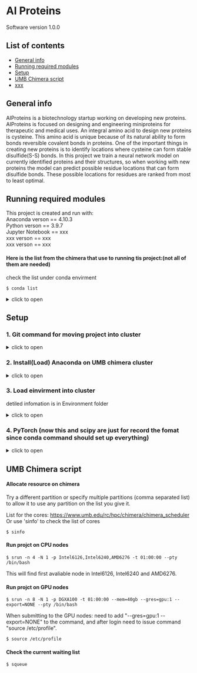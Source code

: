 # AI Proteins
Software version 1.0.0  

## List of contents
* [General info](#general-info)  
* [Running required modules](#running-required-modules)  
* [Setup](#setup)   
* [UMB Chimera script](#umb-chimera-script)  
* [xxx](#xxx)  

## General info  

AIProteins is a biotechnology startup working on developing new proteins. AIProteins is focused on designing and engineering miniproteins for therapeutic and medical uses. An integral amino acid to design new proteins is cysteine. This amino acid is unique because of its natural ability to form bonds reversible covalent bonds in proteins. One of the important things in creating new proteins is to identify locations where cysteine can form stable disulfide(S-S) bonds. In this project we train a neural network model on currently identified proteins and their structures, so when working with new proteins the model can predict possible residue locations that can form disulfide bonds. These possible locations for residues are ranked from most to least optimal.
## Running required modules  

This project is created and run with:  
Anaconda verson == 4.10.3  
Python verson == 3.9.7  
Jupyter Notebook == xxx  
xxx verson == xxx  
xxx verson == xxx  

#### Here is the list from the chimera that use to running tis project:(not all of them are needed)
check the list under conda envirment 
```
$ conda list
```
<details><summary>click to open</summary>
<p>
        
```
# packages in environment at /home/zihan.ma001/.conda/envs/tf:
#
# Name                    Version                   Build  Channel
_libgcc_mutex             0.1                        main  
_openmp_mutex             4.5                       1_gnu  
_tflow_select             2.1.0                       gpu  
abseil-cpp                20210324.2           h2531618_0  
absl-py                   0.13.0           py39h06a4308_0  
aiohttp                   3.8.1            py39h7f8727e_1  
aiosignal                 1.2.0              pyhd3eb1b0_0  
anyio                     3.5.0            py39h06a4308_0  
argon2-cffi               21.3.0             pyhd3eb1b0_0  
argon2-cffi-bindings      21.2.0           py39h7f8727e_0  
astor                     0.8.1            py39h06a4308_0  
asttokens                 2.0.5              pyhd3eb1b0_0  
astunparse                1.6.3                      py_0  
async-timeout             4.0.1              pyhd3eb1b0_0  
attrs                     21.2.0             pyhd3eb1b0_0  
babel                     2.9.1              pyhd3eb1b0_0  
backcall                  0.2.0              pyhd3eb1b0_0  
beautifulsoup4            4.11.1           py39h06a4308_0  
blas                      1.0                         mkl  
bleach                    4.1.0              pyhd3eb1b0_0  
blinker                   1.4              py39h06a4308_0  
brotlipy                  0.7.0           py39h27cfd23_1003  
c-ares                    1.18.1               h7f8727e_0  
ca-certificates           2022.3.29            h06a4308_1  
cachetools                4.2.2              pyhd3eb1b0_0  
certifi                   2021.10.8        py39h06a4308_2  
cffi                      1.15.0           py39hd667e15_1  
charset-normalizer        2.0.4              pyhd3eb1b0_0  
clang                     5.0                      pypi_0    pypi
click                     8.0.3              pyhd3eb1b0_0  
colorama                  0.4.4              pyhd3eb1b0_0  
cryptography              3.4.8            py39hd23ed53_0  
cudatoolkit               11.3.1               h2bc3f7f_2  
cudnn                     8.2.1                cuda11.3_0  
cupy-cuda113              10.4.0                   pypi_0    pypi
cycler                    0.11.0                   pypi_0    pypi
dataclasses               0.8                pyh6d0b6a4_7  
debugpy                   1.5.1            py39h295c915_0  
decorator                 5.1.1              pyhd3eb1b0_0  
defusedxml                0.7.1              pyhd3eb1b0_0  
dill                      0.3.4                    pypi_0    pypi
entrypoints               0.4              py39h06a4308_0  
executing                 0.8.3              pyhd3eb1b0_0  
fastrlock                 0.8                      pypi_0    pypi
flatbuffers               1.12                     pypi_0    pypi
fonttools                 4.28.3                   pypi_0    pypi
frozenlist                1.2.0            py39h7f8727e_0  
gast                      0.4.0              pyhd3eb1b0_0  
giflib                    5.2.1                h7b6447c_0  
google-auth               1.33.0             pyhd3eb1b0_0  
google-auth-oauthlib      0.4.1                      py_2  
google-pasta              0.2.0              pyhd3eb1b0_0  
googleapis-common-protos  1.56.0                   pypi_0    pypi
grpcio                    1.42.0           py39hce63b2e_0  
h5py                      3.1.0                    pypi_0    pypi
hdf5                      1.10.6               hb1b8bf9_0  
icu                       68.1                 h2531618_0  
idna                      3.3                pyhd3eb1b0_0  
importlib-metadata        4.8.2            py39h06a4308_0  
intel-openmp              2021.4.0          h06a4308_3561  
ipykernel                 6.9.1            py39h06a4308_0  
ipython                   8.2.0            py39h06a4308_0  
ipython_genutils          0.2.0              pyhd3eb1b0_1  
jedi                      0.18.1           py39h06a4308_1  
jinja2                    3.0.3              pyhd3eb1b0_0  
joblib                    1.1.0                    pypi_0    pypi
jpeg                      9d                   h7f8727e_0  
json5                     0.9.6              pyhd3eb1b0_0  
jsonschema                4.4.0            py39h06a4308_0  
jupyter-http-over-ws      0.0.8                    pypi_0    pypi
jupyter_client            7.2.2            py39h06a4308_0  
jupyter_core              4.9.2            py39h06a4308_0  
jupyter_server            1.13.5             pyhd3eb1b0_0  
jupyterlab                3.3.2              pyhd3eb1b0_0  
jupyterlab_pygments       0.1.2                      py_0  
jupyterlab_server         2.12.0           py39h06a4308_0  
keras                     2.6.0                    pypi_0    pypi
keras-preprocessing       1.1.2              pyhd3eb1b0_0  
kiwisolver                1.3.2                    pypi_0    pypi
krb5                      1.19.2               hac12032_0  
ld_impl_linux-64          2.35.1               h7274673_9  
libcurl                   7.78.0               h0b77cf5_0  
libedit                   3.1.20210910         h7f8727e_0  
libev                     4.33                 h7f8727e_1  
libffi                    3.3                  he6710b0_2  
libgcc-ng                 9.3.0               h5101ec6_17  
libgfortran-ng            7.5.0               ha8ba4b0_17  
libgfortran4              7.5.0               ha8ba4b0_17  
libgomp                   9.3.0               h5101ec6_17  
libnghttp2                1.46.0               hce63b2e_0  
libpng                    1.6.37               hbc83047_0  
libprotobuf               3.14.0               h8c45485_0  
libsodium                 1.0.18               h7b6447c_0  
libssh2                   1.9.0                h1ba5d50_1  
libstdcxx-ng              9.3.0               hd4cf53a_17  
llvmlite                  0.37.0                   pypi_0    pypi
markdown                  3.3.4            py39h06a4308_0  
markupsafe                2.0.1            py39h27cfd23_0  
matplotlib                3.5.0                    pypi_0    pypi
matplotlib-inline         0.1.2              pyhd3eb1b0_2  
mistune                   0.8.4           py39h27cfd23_1000  
mkl                       2021.4.0           h06a4308_640  
mkl-service               2.4.0            py39h7f8727e_0  
mkl_fft                   1.3.1            py39hd3c417c_0  
mkl_random                1.2.2            py39h51133e4_0  
multidict                 5.1.0            py39h27cfd23_2  
nbclassic                 0.3.5              pyhd3eb1b0_0  
nbclient                  0.5.13           py39h06a4308_0  
nbconvert                 6.4.4            py39h06a4308_0  
nbformat                  5.3.0            py39h06a4308_0  
ncurses                   6.3                  h7f8727e_2  
nest-asyncio              1.5.5            py39h06a4308_0  
notebook                  6.4.8            py39h06a4308_0  
numba                     0.54.1                   pypi_0    pypi
numpy                     1.19.5                   pypi_0    pypi
oauthlib                  3.1.1              pyhd3eb1b0_0  
opencv-python             4.5.4.60                 pypi_0    pypi
openssl                   1.1.1n               h7f8727e_0  
opt_einsum                3.3.0              pyhd3eb1b0_1  
packaging                 21.3               pyhd3eb1b0_0  
pandas                    1.3.5                    pypi_0    pypi
pandocfilters             1.5.0              pyhd3eb1b0_0  
parso                     0.8.3              pyhd3eb1b0_0  
pexpect                   4.8.0              pyhd3eb1b0_3  
pickleshare               0.7.5           pyhd3eb1b0_1003  
pillow                    8.4.0                    pypi_0    pypi
pip                       21.2.4           py39h06a4308_0  
prometheus_client         0.13.1             pyhd3eb1b0_0  
promise                   2.3                      pypi_0    pypi
prompt-toolkit            3.0.20             pyhd3eb1b0_0  
protobuf                  3.14.0           py39h2531618_1  
ptyprocess                0.7.0              pyhd3eb1b0_2  
pure_eval                 0.2.2              pyhd3eb1b0_0  
pyasn1                    0.4.8              pyhd3eb1b0_0  
pyasn1-modules            0.2.8                      py_0  
pycparser                 2.21               pyhd3eb1b0_0  
pygments                  2.11.2             pyhd3eb1b0_0  
pyjwt                     2.1.0            py39h06a4308_0  
pyopenssl                 21.0.0             pyhd3eb1b0_1  
pyparsing                 3.0.6                    pypi_0    pypi
pyrsistent                0.18.0           py39heee7806_0  
pysocks                   1.7.1            py39h06a4308_0  
python                    3.9.7                h12debd9_1  
python-dateutil           2.8.2              pyhd3eb1b0_0  
python-fastjsonschema     2.15.1             pyhd3eb1b0_0  
pytz                      2021.3             pyhd3eb1b0_0  
pyyaml                    6.0                      pypi_0    pypi
pyzmq                     22.3.0           py39h295c915_2  
readline                  8.1.2                h7f8727e_1  
requests                  2.26.0             pyhd3eb1b0_0  
requests-oauthlib         1.3.0                      py_0  
rsa                       4.7.2              pyhd3eb1b0_1  
scikit-learn              1.0.1                    pypi_0    pypi
scipy                     1.7.1            py39h292c36d_2  
seaborn                   0.11.2                   pypi_0    pypi
send2trash                1.8.0              pyhd3eb1b0_1  
setuptools                58.0.4           py39h06a4308_0  
setuptools-scm            6.3.2                    pypi_0    pypi
six                       1.15.0                   pypi_0    pypi
snappy                    1.1.8                he6710b0_0  
sniffio                   1.2.0            py39h06a4308_1  
soupsieve                 2.3.1              pyhd3eb1b0_0  
sqlite                    3.36.0               hc218d9a_0  
stack_data                0.2.0              pyhd3eb1b0_0  
tensorboard               2.6.0                    pypi_0    pypi
tensorboard-data-server   0.6.1                    pypi_0    pypi
tensorboard-plugin-wit    1.6.0                      py_0  
tensorflow                2.6.2                    pypi_0    pypi
tensorflow-datasets       4.5.2                    pypi_0    pypi
tensorflow-estimator      2.6.0                    pypi_0    pypi
tensorflow-gpu            2.6.0                    pypi_0    pypi
tensorflow-metadata       1.7.0                    pypi_0    pypi
termcolor                 1.1.0            py39h06a4308_1  
terminado                 0.13.1           py39h06a4308_0  
testpath                  0.5.0              pyhd3eb1b0_0  
threadpoolctl             3.0.0                    pypi_0    pypi
tk                        8.6.11               h1ccaba5_0  
tomli                     1.2.2                    pypi_0    pypi
torch                     1.11.0                   pypi_0    pypi
tornado                   6.1              py39h27cfd23_0  
tqdm                      4.64.0                   pypi_0    pypi
traitlets                 5.1.1              pyhd3eb1b0_0  
typing-extensions         3.7.4.3                  pypi_0    pypi
tzdata                    2021e                hda174b7_0  
urllib3                   1.26.7             pyhd3eb1b0_0  
wcwidth                   0.2.5              pyhd3eb1b0_0  
webencodings              0.5.1            py39h06a4308_1  
websocket-client          0.58.0           py39h06a4308_4  
werkzeug                  2.0.2              pyhd3eb1b0_0  
wheel                     0.35.1             pyhd3eb1b0_0  
wrapt                     1.12.1                   pypi_0    pypi
xz                        5.2.5                h7f8727e_1  
yarl                      1.6.3            py39h27cfd23_0  
zeromq                    4.3.4                h2531618_0  
zipp                      3.6.0              pyhd3eb1b0_0  
zlib                      1.2.11               h7f8727e_4  
        
```
        
</p>
</details>

## Setup  

### 1. Git command for moving project into cluster

<details><summary>click to open</summary>
<p>

#### Make a copy (At the first time)
```
$ git clone
```
#### Get changes (It the projec already exist)
Do under the path /DSBPredict/
```
$ git stash
```
then
```
$ git pull
```

</p>
</details>       

### 2. Install(Load) Anaconda on UMB chimera cluster

<details><summary>click to open</summary>
<p>

#### Load Anaconda on UMB chimera cluster
first, find Anaconda version that avaliable on chimera cluster module
```
$ module show
```
then, load needed Anaconda version (in this case, Anaconda verson >= 4.10.3)
```
$ module load
```
Filally, check all loaded modules
```
$ module list
```
Remenber you need to restart the terminal after first load Anaconda

Official instructions on module: https://www.umb.edu/rc/kb/modules

</p>
</details>       

### 3. Load einvirment into cluster
detiled infomation is in Environment folder

<details><summary>click to open</summary>
<p>

#### First change path to /DSBPredict/environment/
```
$ cd /DSBPredict/environment/
```
#### Command for load the environment (use under the conda envirment) 
```
$ conda env create -f environment.yml
```

</p>
</details>       

### 4. PyTorch  (now this and scipy are just for record the fomat since conda command should set up everything)

<details><summary>click to open</summary>
<p>

#### Install PyTorch using pip  
We can install the PyTorch by using pip command; run the following command in the terminal:
```
pip3 install torch torchvision torchaudio  
```
#### Install PyTorch using Anaconda  
We can also install PyTorch by using Anaconda. First, we need to download the Anaconda navigator and then open the anaconda prompt type the following command:
```
conda install pytorch torchvision torchaudio cudatoolkit=10.2 -c pytorch  
```

#### Verification
To ensure that PyTorch was installed correctly, we can verify the installation by running sample PyTorch code. Here we will construct a randomly initialized tensor.  

From the command line, type:  
```
python
```
then enter the following code:
```
import torch
x = torch.rand(5, 3)
print(x)
```
The output should be something similar to:
```
tensor([[0.3380, 0.3845, 0.3217],
        [0.8337, 0.9050, 0.2650],
        [0.2979, 0.7141, 0.9069],
        [0.1449, 0.1132, 0.1375],
        [0.4675, 0.3947, 0.1426]])
```
Additionally, to check if your GPU driver and CUDA is enabled and accessible by PyTorch, run the following commands to return whether or not the CUDA driver is enabled:
```
import torch
torch.cuda.is_available()
```
2. SciPy
#### Install SciPy using pip  
We can install the SciPy library by using pip command; run the following command in the terminal:
```
pip install scipy  
```
#### Install SciPy using Anaconda  
We can also install SciPy packages by using Anaconda. First, we need to download the Anaconda navigator and then open the anaconda prompt type the following command:
```
conda install -c anaconda scipy  
```

</p>
</details>       

## UMB Chimera script  

#### Allocate resource on chimera  

Try a different partition or specify multiple partitions (comma separated list) to allow it to use any partition on the list you give it.  

List for the cores: https://www.umb.edu/rc/hpc/chimera/chimera_scheduler  
Or use 'sinfo' to check the list of cores
```
$ sinfo
```
#### Run projct on CPU nodes
```
$ srun -n 4 -N 1 -p Intel6126,Intel6240,AMD6276 -t 01:00:00 --pty /bin/bash  
```
This will find first avaliable node in Intel6126, Intel6240 and AMD6276.
#### Run projct on GPU nodes
```
$ srun -n 8 -N 1 -p DGXA100 -t 01:00:00 --mem=40gb --gres=gpu:1 --export=NONE --pty /bin/bash
```
When submitting to the  GPU nodes: need to add "--gres=gpu:1 --export=NONE"  to the command,  and after login need to issue command "source /etc/profile".
```
$ source /etc/profile
```

#### Check the current waiting list  
```
$ squeue  
```












